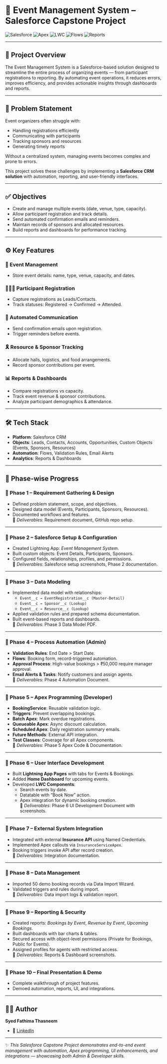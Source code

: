 # 🎉 Event Management System – Salesforce Capstone Project  

![Salesforce](https://img.shields.io/badge/Salesforce-00A1E0?style=for-the-badge&logo=salesforce&logoColor=white)
![Apex](https://img.shields.io/badge/Apex-Developer-orange?style=for-the-badge)
![LWC](https://img.shields.io/badge/Lightning%20Web%20Components-blueviolet?style=for-the-badge)
![Flows](https://img.shields.io/badge/Flows-Automation-brightgreen?style=for-the-badge)
![Reports](https://img.shields.io/badge/Reports-Dashboards-yellow?style=for-the-badge)

---

## 📌 Project Overview  
The Event Management System is a Salesforce-based solution designed to streamline the entire process of organizing events — from participant registrations to reporting. By automating event operations, it reduces errors, improves efficiency, and provides actionable insights through dashboards and reports.  

---

## 🎯 Problem Statement  
Event organizers often struggle with:  
- Handling registrations efficiently  
- Communicating with participants  
- Tracking sponsors and resources  
- Generating timely reports  

Without a centralized system, managing events becomes complex and prone to errors.  

This project solves these challenges by implementing a **Salesforce CRM solution** with automation, reporting, and user-friendly interfaces.  

---

## ✅ Objectives  
- Create and manage multiple events (date, venue, type, capacity).  
- Allow participant registration and track details.  
- Send automated confirmation emails and reminders.  
- Maintain records of sponsors and allocated resources.  
- Build reports and dashboards for performance tracking.  

---

## ⚙️ Key Features  

### 📅 Event Management  
- Store event details: name, type, venue, capacity, and dates.  

### 🧑‍🤝‍🧑 Participant Registration  
- Capture registrations as Leads/Contacts.  
- Track statuses: Registered → Confirmed → Attended.  

### 📧 Automated Communication  
- Send confirmation emails upon registration.  
- Trigger reminders before events.  

### 🎗 Resource & Sponsor Tracking  
- Allocate halls, logistics, and food arrangements.  
- Record sponsor contributions per event.  

### 📊 Reports & Dashboards  
- Compare registrations vs capacity.  
- Track event revenue & sponsor contributions.  
- Analyze participant demographics & attendance.  

---

## 🛠 Tech Stack  
- **Platform**: Salesforce CRM  
- **Objects**: Leads, Contacts, Accounts, Opportunities, Custom Objects (Events, Sponsors, Resources)  
- **Automation**: Flows, Validation Rules, Email Alerts  
- **Analytics**: Reports & Dashboards  

---

## 📂 Phase-wise Progress  

### 🔹 Phase 1 – Requirement Gathering & Design  
- Defined problem statement, scope, and objectives.  
- Designed data model (Events, Participants, Sponsors, Resources).  
- Documented workflows and features.  
📁 *Deliverables*: Requirement document, GitHub repo setup.  

---

### 🔹 Phase 2 – Salesforce Setup & Configuration  
- Created Lightning App: *Event Management System*.  
- Built custom objects: Event Details, Participants, Sponsors.  
- Configured fields, relationships, profiles, and permissions.  
📁 *Deliverables*: Salesforce setup screenshots, Phase 2 documentation.  

---

### 🔹 Phase 3 – Data Modeling  
- Implemented data model with relationships:  
  - `Event__c → EventRegistration__c (Master-Detail)`  
  - `Event__c → Sponsor__c (Lookup)`  
  - `Event__c → Resource__c (Lookup)`  
- Applied validation rules and prepared schema documentation.  
- Built event-based reports and dashboards.  
📁 *Deliverables*: Phase 3 Data Model PDF.  

---

### 🔹 Phase 4 – Process Automation (Admin)  
- **Validation Rules**: End Date > Start Date.  
- **Flows**: Booking form, record-triggered automation.  
- **Approval Process**: High-value bookings > ₹50,000 require manager approval.  
- **Email Alerts & Tasks**: Notify customers and assign agents.  
📁 *Deliverables*: Phase 4 Automation Document.  

---

### 🔹 Phase 5 – Apex Programming (Developer)  
- **BookingService**: Reusable validation logic.  
- **Triggers**: Prevent overlapping bookings.  
- **Batch Apex**: Mark overdue registrations.  
- **Queueable Apex**: Async discount calculation.  
- **Scheduled Apex**: Daily registration summary emails.  
- **Future Methods**: External API integration.  
- **Test Classes**: Coverage for all Apex components.  
📁 *Deliverables*: Phase 5 Apex Code & Documentation.  

---

### 🔹 Phase 6 – User Interface Development  
- Built **Lightning App Pages** with tabs for Events & Bookings.  
- Added **Home Dashboard** for upcoming events.  
- Developed **LWC Components**:  
  - Search events by date.  
  - Datatable with “Book Now” action.  
  - Apex integration for dynamic booking creation.  
📁 *Deliverables*: Phase 6 UI Development Document with screenshots.  

---

### 🔹 Phase 7 – External System Integration  
- Integrated with external **Insurance API** using Named Credentials.  
- Implemented Apex callouts via `InsuranceServiceApex`.  
- Booking triggers invoke API after record creation.  
📁 *Deliverables*: Integration documentation.  

---

### 🔹 Phase 8 – Data Management  
- Imported 50 demo booking records via Data Import Wizard.  
- Validated triggers and rules during import.  
📁 *Deliverables*: Data import logs & validation report.  

---

### 🔹 Phase 9 – Reporting & Security  
- Created reports: *Bookings by Event*, *Revenue by Event*, *Upcoming Bookings*.  
- Built dashboards with bar charts & tables.  
- Secured access with object-level permissions (Private for Bookings, Public for Events).  
- Assigned profiles for agents with restricted access.  
📁 *Deliverables*: Reports & Dashboard screenshots.  

---

### 🔹 Phase 10 – Final Presentation & Demo  
- Complete walkthrough of project features.  
- Demoed automation, reports, UI, and integrations.  

---

## 👨‍💻 Author  
**Syed Fathima Thasneem**  
- 🔗 [LinkedIn](https://www.linkedin.com/in/syed-fathima-thasneem-3bab10374)  

---

✨ *This Salesforce Capstone Project demonstrates end-to-end event management with automation, Apex programming, UI enhancements, and integrations — showcasing both Admin & Developer skills.*  
